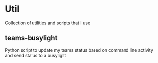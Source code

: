 # Util
Collection of utilities and scripts that I use

## teams-busylight
Python script to update my teams status based on command line activity
and send status to a busylight
